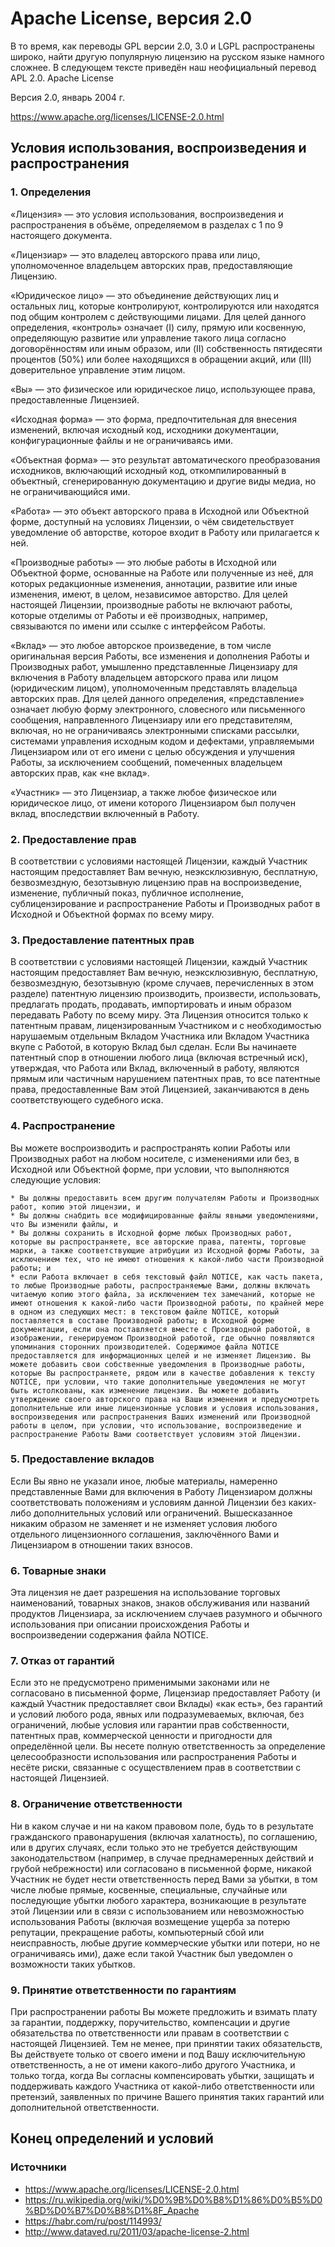 # Apache License, версия 2.0

В то время, как переводы GPL версии 2.0, 3.0 и LGPL распространены широко, найти другую популярную лицензию на русском языке намного сложнее. В следующем тексте приведён наш неофициальный перевод APL 2.0.
Apache License

Версия 2.0, январь 2004 г.

https://www.apache.org/licenses/LICENSE-2.0.html

## Условия использования, воспроизведения и распространения
### 1. Определения

«Лицензия» — это условия использования, воспроизведения и распространения в объёме, определяемом в разделах с 1 по 9 настоящего документа.

«Лицензиар» — это владелец авторского права или лицо, уполномоченное владельцем авторских прав, предоставляющие Лицензию.

«Юридическое лицо» — это объединение действующих лиц и остальных лиц, которые контролируют, контролируются или находятся под общим контролем с действующими лицами. Для целей данного определения, «контроль» означает (I) силу, прямую или косвенную, определяющую развитие или управление такого лица согласно договорённостям или иным образом, или (II) собственность пятидесяти процентов (50%) или более находящихся в обращении акций, или (III) доверительное управление этим лицом.

«Вы» — это физическое или юридическое лицо, использующее права, предоставленные Лицензией.

«Исходная форма» — это форма, предпочтительная для внесения изменений, включая исходный код, исходники документации, конфигурационные файлы и не ограничиваясь ими.

«Объектная форма» — это результат автоматического преобразования исходников, включающий исходный код, откомпилированный в объектный, сгенерированную документацию и другие виды медиа, но не ограничивающийся ими.

«Работа» — это объект авторского права в Исходной или Объектной форме, доступный на условиях Лицензии, о чём свидетельствует уведомление об авторстве, которое входит в Работу или прилагается к ней.

«Производные работы» — это любые работы в Исходной или Объектной форме, основанные на Работе или полученные из неё, для которых редакционные изменения, аннотации, развитие или иные изменения, имеют, в целом, независимое авторство. Для целей настоящей Лицензии, производные работы не включают работы, которые отделимы от Работы и её производных, например, связываются по имени или ссылке с интерфейсом Работы.

«Вклад» — это любое авторское произведение, в том числе оригинальная версия Работы, все изменения и дополнения Работы и Производных работ, умышленно представленные Лицензиару для включения в Работу владельцем авторского права или лицом (юридическим лицом), уполномоченным представлять владельца авторских прав. Для целей данного определения, «представление» означает любую форму электронного, словесного или письменного сообщения, направленного Лицензиару или его представителям, включая, но не ограничиваясь электронными списками рассылки, системами управления исходным кодом и дефектами, управляемыми Лицензиаром или от его имени с целью обсуждения и улучшения Работы, за исключением сообщений, помеченных владельцем авторских прав, как «не вклад».

«Участник» — это Лицензиар, а также любое физическое или юридическое лицо, от имени которого Лицензиаром был получен вклад, впоследствии включенный в Работу.

### 2. Предоставление прав

В соответствии с условиями настоящей Лицензии, каждый Участник настоящим предоставляет Вам вечную, неэксклюзивную, бесплатную, безвозмездную, безотзывную лицензию прав на воспроизведение, изменение, публичный показ, публичное исполнение, сублицензирование и распространение Работы и Производных работ в Исходной и Объектной формах по всему миру.

### 3. Предоставление патентных прав

В соответствии с условиями настоящей Лицензии, каждый Участник настоящим предоставляет Вам вечную, неэксклюзивную, бесплатную, безвозмездную, безотзывную (кроме случаев, перечисленных в этом разделе) патентную лицензию производить, произвести, использовать, предлагать продать, продавать, импортировать и иным образом передавать Работу по всему миру. Эта Лицензия относится только к патентным правам, лицензированным Участником и с необходимостью нарушаемым отдельным Вкладом Участника или Вкладом Участника вкупе с Работой, в которую Вклад был сделан. Если Вы начинаете патентный спор в отношении любого лица (включая встречный иск), утверждая, что Работа или Вклад, включенный в работу, являются прямым или частичным нарушением патентных прав, то все патентные права, предоставленные Вам этой Лицензией, заканчиваются в день соответствующего судебного иска.

### 4. Распространение

Вы можете воспроизводить и распространять копии Работы или Производных работ на любом носителе, с изменениями или без, в Исходной или Объектной форме, при условии, что выполняются следующие условия:

    * Вы должны предоставить всем другим получателям Работы и Производных работ, копию этой лицензии, и
    * Вы должны снабдить все модифицированные файлы явными уведомлениями, что Вы изменили файлы, и
    * Вы должны сохранить в Исходной форме любых Производных работ, которые вы распространяете, все авторские права, патенты, торговые марки, а также соответствующие атрибуции из Исходной формы Работы, за исключением тех, что не имеют отношения к какой-либо части Производной работы; и     
    * если Работа включает в себя текстовый файл NOTICE, как часть пакета, то любые Производные работы, распространяемые Вами, должны включать читаемую копию этого файла, за исключением тех замечаний, которые не имеют отношения к какой-либо части Производной работы, по крайней мере в одном из следующих мест: в текстовом файле NOTICE, который поставляется в составе Производной работы; в Исходной форме документации, если она поставляется вместе с Производной работой, в изображении, генерируемом Производной работой, где обычно появляются упоминания сторонних производителей. Содержимое файла NOTICE предоставляется для информационных целей и не изменяет Лицензию. Вы можете добавить свои собственные уведомления в Производные работы, которые Вы распространяете, рядом или в качестве добавления к тексту NOTICE, при условии, что такие дополнительные уведомления не могут быть истолкованы, как изменение лицензии. Вы можете добавить утверждение своего авторского права на Ваши изменения и предусмотреть дополнительные или иные лицензионные условия и условия использования, воспроизведения или распространения Ваших изменений или Производной работы в целом, при условии, что использование, воспроизведение и распространение Работы Вами соответствует условиям этой Лицензии.

### 5. Предоставление вкладов

Если Вы явно не указали иное, любые материалы, намеренно представленные Вами для включения в Работу Лицензиаром должны соответствовать положениям и условиям данной Лицензии без каких-либо дополнительных условий или ограничений. Вышесказанное никаким образом не заменяет и не изменяет условия любого отдельного лицензионного соглашения, заключённого Вами и Лицензиаром в отношении таких взносов.

### 6. Товарные знаки

Эта лицензия не дает разрешения на использование торговых наименований, товарных знаков, знаков обслуживания или названий продуктов Лицензиара, за исключением случаев разумного и обычного использования при описании происхождения Работы и воспроизведении содержания файла NOTICE.

### 7. Отказ от гарантий

Если это не предусмотрено применимыми законами или не согласовано в письменной форме, Лицензиар предоставляет Работу (и каждый Участник предоставляет свои Вклады) «как есть», без гарантий и условий любого рода, явных или подразумеваемых, включая, без ограничений, любые условия или гарантии прав собственности, патентных прав, коммерческой ценности и пригодности для определённой цели. Вы несете полную ответственность за определение целесообразности использования или распространения Работы и несёте риски, связанные с осуществлением прав в соответствии с настоящей Лицензией.
### 8. Ограничение ответственности

Ни в каком случае и ни на каком правовом поле, будь то в результате гражданского правонарушения (включая халатность), по соглашению, или в других случаях, если только это не требуется действующим законодательством (например, в случае преднамеренных действий и грубой небрежности) или согласовано в письменной форме, никакой Участник не будет нести ответственность перед Вами за убытки, в том числе любые прямые, косвенные, специальные, случайные или последующие убытки любого характера, возникающие в результате этой Лицензии или в связи с использованием или невозможностью использования Работы (включая возмещение ущерба за потерю репутации, прекращение работы, компьютерный сбой или неисправность, любые другие коммерческие убытки или потери, но не ограничиваясь ими), даже если такой Участник был уведомлен о возможности таких убытков.

### 9. Принятие ответственности по гарантиям

При распространении работы Вы можете предложить и взимать плату за гарантии, поддержку, поручительство, компенсации и другие обязательства по ответственности или правам в соответствии с настоящей Лицензией. Тем не менее, при принятии таких обязательств, Вы действуете только от своего имени и под Вашу исключительную ответственность, а не от имени какого-либо другого Участника, и только тогда, когда Вы согласны компенсировать убытки, защищать и поддерживать каждого Участника от какой-либо ответственности или претензий, заявленных по причине Вашего принятия таких гарантий или дополнительной ответственности.

## Конец определений и условий

### Источники

  * https://www.apache.org/licenses/LICENSE-2.0.html
  * https://ru.wikipedia.org/wiki/%D0%9B%D0%B8%D1%86%D0%B5%D0%BD%D0%B7%D0%B8%D1%8F_Apache
  * https://habr.com/ru/post/114993/
  * http://www.dataved.ru/2011/03/apache-license-2.html
